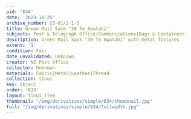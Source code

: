 ```yaml
---
pid: '634'
date: '2023-10-25'
archive_number: 23-01/2-1-3
title: Green Mail Sack "30 Te Awatahi"
subjects: Post & Telegraph Office|Communications|Bags & Containers
description: Green Mail Sack "30 Te Awatahi" with metal fixtures
extent: '1'
condition: Fair
date_unvalidated: Unknown
creator: NZ Post Office
collector: Unknown
materials: Fabric|Metal|Leather|Thread
collection: tinui
key: object
order: '633'
layout: tinui_item
thumbnail: "/img/derivatives/simple/634/thumbnail.jpg"
full: "/img/derivatives/simple/634/fullwidth.jpg"
---
```

